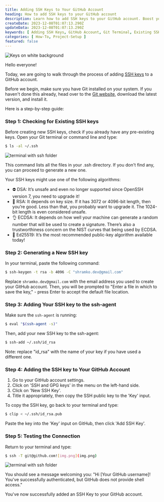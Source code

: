 ```yaml
---
title: Adding SSH Keys to Your GitHub Account
heading: How to add SSH keys to your GitHub account
description: Learn how to add SSH keys to your GitHub account. Boost your account's security and ease your workflow by securely connecting your local machine to your GitHub repositories.
createDate: 2023-12-08T01:07:13.290Z
updateData: 2023-12-08T01:07:13.290Z
keywords: [ Adding SSH Keys, GitHub Account, Git Terminal, Existing SSH Keys, Generating SSH Key, SSH public key, SSH Key to GitHub Account ]
categories: [ How-To, Project-Setup ]
featured: false
---
```


<Image src="keys.jpg" alt="Keys on white background" />

Hello everyone!

Today, we are going to walk through the process of adding [SSH keys](https://www.ssh.com/academy/ssh-keys) to a GitHub
account.

Before we begin, make sure you have Git installed on your system. If you haven't done this already, head over to
the [Git website](https://git-scm.com/downloads), download the latest version, and install it.

Here is a step-by-step guide:

### Step 1: Checking for Existing SSH keys

Before creating new SSH keys, check if you already have any pre-existing keys. Open your Git terminal or command line
and type:

```bash
$ ls -al ~/.ssh
```

<Image src="ssh.jpg" alt="terminal with ssh folder" />

This command lists all the files in your .ssh directory. If you don't find any, you can proceed to generate a new one.

Your SSH keys might use one of the following algorithms:

- ⛔️ DSA: It’s unsafe and even no longer supported since OpenSSH version 7, you need to upgrade it!
- 🥴 RSA: It depends on key size. If it has 3072 or 4096-bit length, then you’re good. Less than that, you probably want
  to
  upgrade it. The 1024-bit length is even considered unsafe.
- 👌 ECDSA: It depends on how well your machine can generate a random number that will be used to create a signature.
  There’s also a trustworthiness concern on the NIST curves that being used by ECDSA.
- 🥳 Ed25519: It’s the most recommended public-key algorithm available today!

### Step 2: Generating a New SSH key

In your terminal, paste the following command:

```bash
$ ssh-keygen -t rsa -b 4096 -C "shramko.dev@gmail.com"
```

Replace `shramko.dev@gmail.com` with the email address you used to create your GitHub account. Then, you will be
prompted to "Enter a file in which to save the key," - press Enter to accept the default file location.

### Step 3: Adding Your SSH key to the ssh-agent

Make sure the `ssh-agent` is running:

```bash
$ eval "$(ssh-agent -s)"
```

Then, add your new SSH key to the ssh-agent:

```bash
$ ssh-add ~/.ssh/id_rsa
```

Note: replace "id_rsa" with the name of your key if you have used a different one.

### Step 4: Adding the SSH key to Your GitHub Account

1. Go to your GitHub account settings.
2. Click on 'SSH and GPG keys' in the menu on the left-hand side.
3. Click on 'New SSH Key'.
4. Title it appropriately, then copy the SSH public key to the 'Key' input.

To copy the SSH key, go back to your terminal and type:

```bash
$ clip < ~/.ssh/id_rsa.pub
```

Paste the key into the 'Key' input on GitHub, then click 'Add SSH Key'.

### Step 5: Testing the Connection

Return to your terminal and type:

```bash
$ ssh -T git@github.com![img.png](img.png)
```

<Image src="gh.jpg" alt="terminal with ssh folder" />

You should see a message welcoming you: "Hi [Your GitHub username]! You've successfully authenticated, but GitHub does
not provide shell access."

You've now successfully added an SSH Key to your GitHub account.

